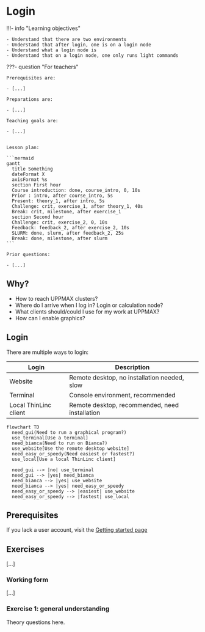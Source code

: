 # Login

!!!- info "Learning objectives"

    - Understand that there are two environments
    - Understand that after login, one is on a login node
    - Understand what a login node is
    - Understand that on a login node, one only runs light commands

???- question "For teachers"

    Prerequisites are:

    - [...]

    Preparations are:

    - [...]

    Teaching goals are:

    - [...]


    Lesson plan:

    ```mermaid
    gantt
      title Something
      dateFormat X
      axisFormat %s
      section First hour
      Course introduction: done, course_intro, 0, 10s
      Prior : intro, after course_intro, 5s
      Present: theory_1, after intro, 5s
      Challenge: crit, exercise_1, after theory_1, 40s
      Break: crit, milestone, after exercise_1
      section Second hour
      Challenge: crit, exercise_2, 0, 10s
      Feedback: feedback_2, after exercise_2, 10s
      SLURM: done, slurm, after feedback_2, 25s
      Break: done, milestone, after slurm
    ```

    Prior questions:

    - [...]


## Why?

- How to reach UPPMAX clusters?
- Where do I arrive when I log in? Login or calculation node?
- What clients should/could I use for my work at UPPMAX?
- How can I enable graphics?

## Login

There are multiple ways to login:

Login                |Description
---------------------|----------------------------------------------
Website              |Remote desktop, no installation needed, slow
Terminal             |Console environment, recommended
Local ThinLinc client|Remote desktop, recommended, need installation

```mermaid
flowchart TD
  need_gui(Need to run a graphical program?)
  use_terminal[Use a terminal]
  need_bianca(Need to run on Bianca?)
  use_website[Use the remote desktop website]
  need_easy_or_speedy(Need easiest or fastest?)
  use_local[Use a local ThinLinc client]

  need_gui --> |no| use_terminal
  need_gui --> |yes| need_bianca
  need_bianca --> |yes| use_website
  need_bianca --> |yes| need_easy_or_speedy
  need_easy_or_speedy --> |easiest| use_website
  need_easy_or_speedy --> |fastest| use_local
```

## Prerequisites

If you lack a user account, 
visit the [Getting started page](https://www.uppmax.uu.se/support/getting-started/course-projects/)

## Exercises

[...]

### Working form

[...]

### Exercise 1: general understanding

Theory questions here.
